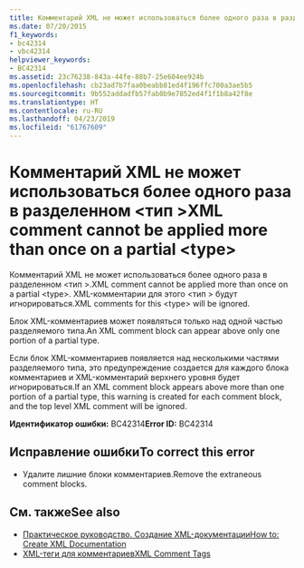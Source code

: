 ```yaml
---
title: Комментарий XML не может использоваться более одного раза в разделенном <type>
ms.date: 07/20/2015
f1_keywords:
- bc42314
- vbc42314
helpviewer_keywords:
- BC42314
ms.assetid: 23c76238-843a-44fe-88b7-25e604ee924b
ms.openlocfilehash: cb23ad7b7faa0beabb81ed4f196ffc700a3ae5b5
ms.sourcegitcommit: 9b552addadfb57fab0b9e7852ed4f1f1b8a42f8e
ms.translationtype: HT
ms.contentlocale: ru-RU
ms.lasthandoff: 04/23/2019
ms.locfileid: "61767609"
---
```

# <a name="xml-comment-cannot-be-applied-more-than-once-on-a-partial-type"></a><span data-ttu-id="32f8a-102">Комментарий XML не может использоваться более одного раза в разделенном \<тип ></span><span class="sxs-lookup"><span data-stu-id="32f8a-102">XML comment cannot be applied more than once on a partial \<type></span></span>
<span data-ttu-id="32f8a-103">Комментарий XML не может использоваться более одного раза в разделенном \<тип >.</span><span class="sxs-lookup"><span data-stu-id="32f8a-103">XML comment cannot be applied more than once on a partial \<type>.</span></span> <span data-ttu-id="32f8a-104">XML-комментарии для этого \<тип > будут игнорироваться.</span><span class="sxs-lookup"><span data-stu-id="32f8a-104">XML comments for this \<type> will be ignored.</span></span>  
  
 <span data-ttu-id="32f8a-105">Блок XML-комментариев может появляться только над одной частью разделяемого типа.</span><span class="sxs-lookup"><span data-stu-id="32f8a-105">An XML comment block can appear above only one portion of a partial type.</span></span>  
  
 <span data-ttu-id="32f8a-106">Если блок XML-комментариев появляется над несколькими частями разделяемого типа, это предупреждение создается для каждого блока комментариев и XML-комментарий верхнего уровня будет игнорироваться.</span><span class="sxs-lookup"><span data-stu-id="32f8a-106">If an XML comment block appears above more than one portion of a partial type, this warning is created for each comment block, and the top level XML comment will be ignored.</span></span>  
  
 <span data-ttu-id="32f8a-107">**Идентификатор ошибки:** BC42314</span><span class="sxs-lookup"><span data-stu-id="32f8a-107">**Error ID:** BC42314</span></span>  
  
## <a name="to-correct-this-error"></a><span data-ttu-id="32f8a-108">Исправление ошибки</span><span class="sxs-lookup"><span data-stu-id="32f8a-108">To correct this error</span></span>  
  
- <span data-ttu-id="32f8a-109">Удалите лишние блоки комментариев.</span><span class="sxs-lookup"><span data-stu-id="32f8a-109">Remove the extraneous comment blocks.</span></span>  
  
## <a name="see-also"></a><span data-ttu-id="32f8a-110">См. также</span><span class="sxs-lookup"><span data-stu-id="32f8a-110">See also</span></span>

- [<span data-ttu-id="32f8a-111">Практическое руководство. Создание XML-документации</span><span class="sxs-lookup"><span data-stu-id="32f8a-111">How to: Create XML Documentation</span></span>](../../visual-basic/programming-guide/program-structure/how-to-create-xml-documentation.md)
- [<span data-ttu-id="32f8a-112">XML-теги для комментариев</span><span class="sxs-lookup"><span data-stu-id="32f8a-112">XML Comment Tags</span></span>](../../visual-basic/language-reference/xmldoc/index.md)
